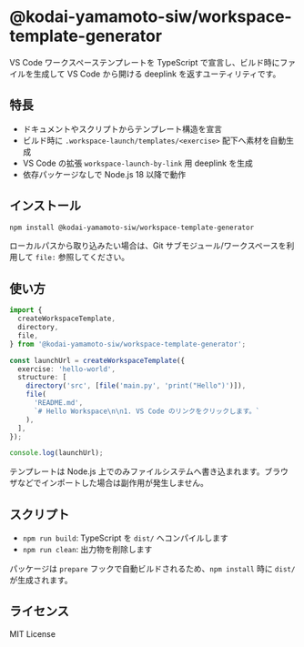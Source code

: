 # @kodai-yamamoto-siw/workspace-template-generator

VS Code ワークスペーステンプレートを TypeScript で宣言し、ビルド時にファイルを生成して VS Code から開ける deeplink を返すユーティリティです。

## 特長

- ドキュメントやスクリプトからテンプレート構造を宣言
- ビルド時に `.workspace-launch/templates/<exercise>` 配下へ素材を自動生成
- VS Code の拡張 `workspace-launch-by-link` 用 deeplink を生成
- 依存パッケージなしで Node.js 18 以降で動作

## インストール

```bash
npm install @kodai-yamamoto-siw/workspace-template-generator
```

ローカルパスから取り込みたい場合は、Git サブモジュール/ワークスペースを利用して `file:` 参照してください。

## 使い方

```ts
import {
  createWorkspaceTemplate,
  directory,
  file,
} from '@kodai-yamamoto-siw/workspace-template-generator';

const launchUrl = createWorkspaceTemplate({
  exercise: 'hello-world',
  structure: [
    directory('src', [file('main.py', 'print("Hello")')]),
    file(
      'README.md',
      `# Hello Workspace\n\n1. VS Code のリンクをクリックします。`
    ),
  ],
});

console.log(launchUrl);
```

テンプレートは Node.js 上でのみファイルシステムへ書き込まれます。ブラウザなどでインポートした場合は副作用が発生しません。

## スクリプト

- `npm run build`: TypeScript を `dist/` へコンパイルします
- `npm run clean`: 出力物を削除します

パッケージは `prepare` フックで自動ビルドされるため、`npm install` 時に `dist/` が生成されます。

## ライセンス

MIT License

